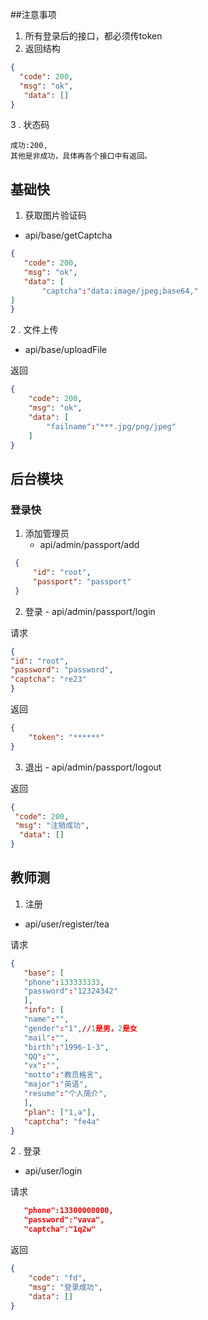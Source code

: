 ##注意事项
1. 所有登录后的接口，都必须传token
2. 返回结构
 ```json
{
   "code": 200,
   "msg": "ok",
    "data": []
}
```
3 . 状态码
```
成功:200,
其他是非成功，具体再各个接口中有返回。

```
## 基础快
1. 获取图片验证码
 - api/base/getCaptcha
 ```json
{
    "code": 200,
    "msg": "ok",
    "data": [
        "captcha":"data:image/jpeg;base64,"
]
}
```
2 . 文件上传
 - api/base/uploadFile
 
 返回
```json
{
    "code": 200,
    "msg": "ok",
    "data": [
        "failname":"***.jpg/png/jpeg"
    ]
}
```
## 后台模块
### 登录快
  1. 添加管理员
     - api/admin/passport/add
   ```json
    {
        "id": "root",
        "passport": "passport"
    }
   ```
  2. 登录
    - api/admin/passport/login
    
   请求
   ```json
{
  "id": "root",
  "password": "password",
  "captcha": "re23"
} 
   ```
返回
```json
{
    "token": "******"
}
```

   3. 退出
     - api/admin/passport/logout

 返回
   ```json
{
    "code": 200,
    "msg": "注销成功",
     "data": []
}
```

## 教师测

1. 注册
 - api/user/register/tea
 
 请求
 ```json
{
    "base": [
    "phone":133333333,
    "password":"12324342"
    ],
    "info": [
    "name":"",
    "gender":"1",//1是男，2是女
    "mail":"",
    "birth":"1996-1-3",
    "QQ":"",
    "vx":"",
    "motto":"教员格言",
    "major":"英语",
    "resume":"个人简介",
    ],
    "plan": ["1,a"],
    "captcha": "fe4a"
}
```
 2 . 登录
 - api/user/login
 
 请求
```json
   "phone":13300000000,
   "password":"vava",
   "captcha":"1q2w"
```
返回
```json
{
    "code": "fd",
    "msg": "登录成功",
    "data": []
}
```

